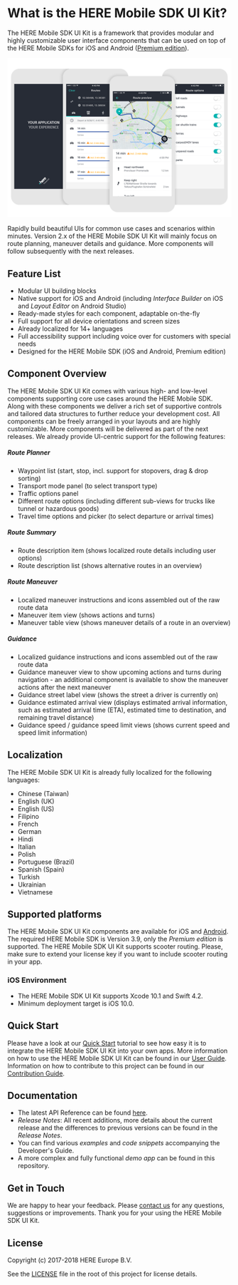 # What is the HERE Mobile SDK UI Kit?
The HERE Mobile SDK UI Kit is a framework that provides modular and highly customizable user interface components that can be used on top of the HERE Mobile SDKs for iOS and Android ([Premium edition](https://developer.here.com/develop/mobile-sdks)).

![](https://github.com/heremaps/msdkui-ios/blob/master/Documentation/Guides/Images/UIKit_Intro.png?raw=true)

Rapidly build beautiful UIs for common use cases and scenarios within minutes. Version 2.x of the HERE Mobile SDK UI Kit will mainly focus on route planning, maneuver details and guidance. More components will follow subsequently with the next releases.

## Feature List
- Modular UI building blocks
- Native support for iOS and Android (including _Interface Builder_ on iOS and _Layout Editor_ on Android Studio)
- Ready-made styles for each component, adaptable on-the-fly
- Full support for all device orientations and screen sizes
- Already localized for 14+ languages
- Full accessibility support including voice over for customers with special needs
- Designed for the HERE Mobile SDK (iOS and Android, Premium edition)

## Component Overview
The HERE Mobile SDK UI Kit comes with various high- and low-level components supporting core use cases around the HERE Mobile SDK. Along with these components we deliver a rich set of supportive controls and tailored data structures to further reduce your development cost. All components can be freely arranged in your layouts and are highly customizable. More components will be delivered as part of the next releases. We already provide UI-centric support for the following features:

##### Route Planner
- Waypoint list (start,  stop, incl. support for stopovers, drag & drop sorting)
- Transport mode panel (to select transport type)
- Traffic options panel
- Different route options (including different sub-views for trucks like tunnel or hazardous goods)
- Travel time options and picker (to select departure or arrival times)

##### Route Summary
- Route description item (shows localized route details including user options)
- Route description list (shows alternative routes in an overview)

##### Route Maneuver
- Localized maneuver instructions and icons assembled out of the raw route data
- Maneuver item view (shows actions and turns)
- Maneuver table view (shows maneuver details of a route in an overview)

##### Guidance
- Localized guidance instructions and icons assembled out of the raw route data
- Guidance maneuver view to show upcoming actions and turns during navigation - an additional component is available to show the maneuver actions after the next maneuver
- Guidance street label view (shows the street a driver is currently on)
- Guidance estimated arrival view (displays estimated arrival information, such as estimated arrival time (ETA), estimated time to destination, and remaining travel distance)
- Guidance speed / guidance speed limit views (shows current speed and speed limit information)

## Localization
The HERE Mobile SDK UI Kit is already fully localized for the following languages:

- Chinese (Taiwan)
- English (UK)
- English (US)
- Filipino
- French
- German
- Hindi
- Italian
- Polish
- Portuguese (Brazil)
- Spanish (Spain)
- Turkish
- Ukrainian
- Vietnamese

## Supported platforms
The HERE Mobile SDK UI Kit components are available for iOS and [Android](https://github.com/heremaps/msdkui-android). The required HERE Mobile SDK is Version 3.9, only the _Premium edition_ is supported. The HERE Mobile SDK UI Kit supports scooter routing. Please, make sure to extend your license key if you want to include scooter routing in your app.

### iOS Environment
- The HERE Mobile SDK UI Kit supports Xcode 10.1 and Swift 4.2.
- Minimum deployment target is iOS 10.0.

## Quick Start
Please have a look at our [Quick Start](https://github.com/heremaps/msdkui-ios/blob/master/Documentation/Guides/QuickStart.md) tutorial to see how easy it is to integrate the HERE Mobile SDK UI Kit into your own apps. More information on how to use the HERE Mobile SDK UI Kit can be found in our [User Guide](https://github.com/heremaps/msdkui-ios/blob/master/Documentation/Guides/UserGuide.md). Information on how to contribute to this project can be found in our [Contribution Guide](https://github.com/heremaps/msdkui-ios/blob/master/Documentation/Guides/ContributionGuide.md).

## Documentation
- The latest API Reference can be found [here](https://heremaps.github.io/msdkui-ios/).
- _Release Notes_: All recent additions, more details about the current release and the differences to previous versions can be found in the _Release Notes_.
- You can find various _examples_ and _code snippets_ accompanying the Developer's Guide.
- A more complex and fully functional _demo app_ can be found in this repository.

## Get in Touch
We are happy to hear your feedback. Please [contact us](https://developer.here.com/contact-us) for any questions, suggestions or improvements. Thank you for your using the HERE Mobile SDK UI Kit.

## License
Copyright (c) 2017-2018 HERE Europe B.V.

See the [LICENSE](https://github.com/heremaps/msdkui-ios/blob/master/LICENSE) file in the root of this project for license details.
